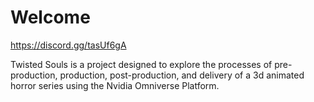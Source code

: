 # Welcome

https://discord.gg/tasUf6gA

Twisted Souls is a project designed to explore the processes of pre-production, production, post-production, and delivery of a 3d animated horror series using the Nvidia Omniverse Platform.
